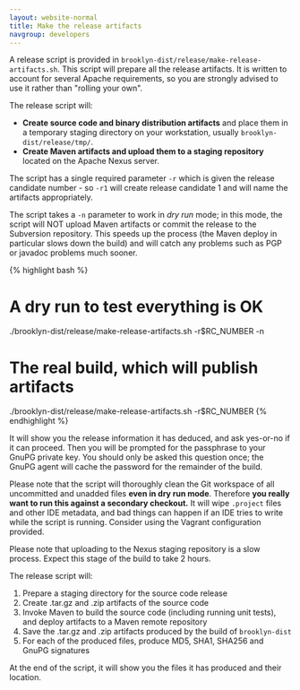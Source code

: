 ```yaml
---
layout: website-normal
title: Make the release artifacts
navgroup: developers
---
```


A release script is provided in `brooklyn-dist/release/make-release-artifacts.sh`. This script will prepare all the release artifacts.
It is written to account for several Apache requirements, so you are strongly advised to use it rather than "rolling your own".

The release script will:

- **Create source code and binary distribution artifacts** and place them in a temporary staging directory on your workstation, usually `brooklyn-dist/release/tmp/`.
- **Create Maven artifacts and upload them to a staging repository** located on the Apache Nexus server.

The script has a single required parameter `-r` which is given the release candidate number - so `-r1` will create
release candidate 1 and will name the artifacts appropriately.

The script takes a `-n` parameter to work in *dry run* mode; in this mode, the script will NOT upload Maven artifacts
or commit the release to the Subversion repository. This speeds up the process (the Maven deploy in particular slows
down the build) and will catch any problems such as PGP or javadoc problems much sooner.

{% highlight bash %}
# A dry run to test everything is OK
./brooklyn-dist/release/make-release-artifacts.sh -r$RC_NUMBER -n

# The real build, which will publish artifacts
./brooklyn-dist/release/make-release-artifacts.sh -r$RC_NUMBER
{% endhighlight %}

It will show you the release information it has deduced, and ask yes-or-no if it can proceed. Then you will be prompted
for the passphrase to your GnuPG private key. You should only be asked this question once; the GnuPG agent will cache
the password for the remainder of the build.

Please note that the script will thoroughly clean the Git workspace of all uncommitted and unadded files **even in dry
run mode**. Therefore **you really want to run this against a secondary checkout.** It will wipe `.project` files and
other IDE metadata, and bad things can happen if an IDE tries to write while the script is running. Consider using the
Vagrant configuration provided.

Please note that uploading to the Nexus staging repository is a slow process. Expect this stage of the build to take
2 hours.

The release script will:

1. Prepare a staging directory for the source code release
2. Create .tar.gz and .zip artifacts of the source code
3. Invoke Maven to build the source code (including running unit tests), and deploy artifacts to a Maven remote
   repository
4. Save the .tar.gz and .zip artifacts produced by the build of `brooklyn-dist`
5. For each of the produced files, produce MD5, SHA1, SHA256 and GnuPG signatures

At the end of the script, it will show you the files it has produced and their location.
